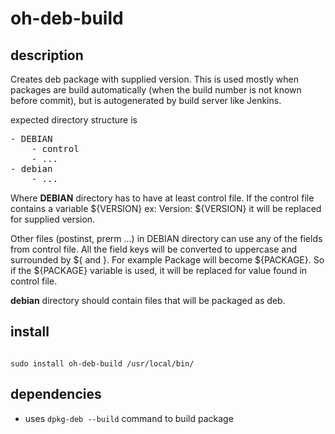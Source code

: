 oh-deb-build
============

description
----------
<p>
Creates deb package with supplied version. This is used mostly when
packages are build automatically (when the build number is not known before
commit), but is autogenerated by build server like Jenkins.
</p>

expected directory structure is
<pre>
- DEBIAN
    - control
    - ...
- debian
    - ...
</pre>

Where <b>DEBIAN</b> directory has to have at least control file. If the control
file contains a variable ${VERSION} ex: Version: ${VERSION} it will be 
replaced for supplied version.

Other files (postinst, prerm ...) in DEBIAN directory can use any of the fields
from control file. All the field keys will be converted to uppercase and
surrounded by ${ and }. For example Package will become ${PACKAGE}.
So if the ${PACKAGE} variable is used, it will be replaced for value found in
control file.

<b>debian</b> directory should contain files that will be packaged as deb.

install
-------
<pre><code>
sudo install oh-deb-build /usr/local/bin/
</code></pre>

dependencies
------------
- uses <code>dpkg-deb --build</code> command to build package
